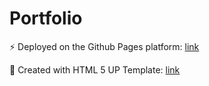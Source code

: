<h1>Portfolio</h1>

<p>
  ⚡ Deployed on the Github Pages platform: 
  <a href="https://vitaliybezugly.github.io/" target="_blank">link</a>
</p>

<p>
  🌱 Created with HTML 5 UP Template: 
  <a href="https://html5up.net/" target="_blank">link</a>
</p>
